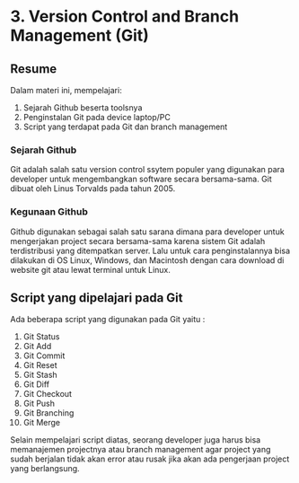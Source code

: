 # 3. Version Control and Branch Management (Git)

## Resume
Dalam materi ini, mempelajari:
1. Sejarah Github beserta toolsnya
2. Penginstalan Git pada device laptop/PC
3. Script yang terdapat pada Git dan branch management

### Sejarah Github
Git adalah salah satu version control ssytem populer yang 
digunakan para developer untuk mengembangkan software secara
bersama-sama. Git dibuat oleh Linus Torvalds pada tahun 2005. 

### Kegunaan Github
Github digunakan sebagai salah satu sarana dimana para developer
untuk mengerjakan project secara bersama-sama karena sistem Git
adalah terdistribusi yang ditempatkan server. Lalu untuk cara
penginstalannya bisa dilakukan di OS Linux, Windows, dan Macintosh
dengan cara download di website git atau lewat terminal untuk Linux.

## Script yang dipelajari pada Git
Ada beberapa script yang digunakan pada Git yaitu :
1. Git Status
2. Git Add
3. Git Commit
4. Git Reset
5. Git Stash
6. Git Diff
7. Git Checkout
8. Git Push
9. Git Branching
10. Git Merge

Selain mempelajari script diatas, seorang developer juga harus
bisa memanajemen projectnya atau branch management agar project
yang sudah berjalan tidak akan error atau rusak jika akan ada
pengerjaan project yang berlangsung.
